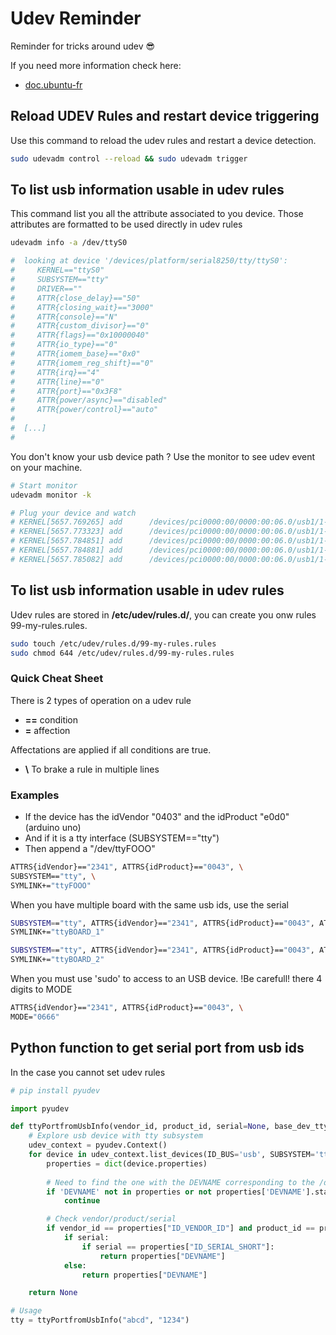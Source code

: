 # Udev Reminder
Reminder for tricks around udev :sunglasses:

If you need more information check here:

- [doc.ubuntu-fr](https://doc.ubuntu-fr.org/udev)

## Reload UDEV Rules and restart device triggering

Use this command to reload the udev rules and restart a device detection.

```bash
sudo udevadm control --reload && sudo udevadm trigger
```

## To list usb information usable in udev rules

This command list you all the attribute associated to you device. Those attributes are formatted to be used directly in udev rules

```bash
udevadm info -a /dev/ttyS0

#  looking at device '/devices/platform/serial8250/tty/ttyS0':
#     KERNEL=="ttyS0"
#     SUBSYSTEM=="tty"
#     DRIVER==""
#     ATTR{close_delay}=="50"
#     ATTR{closing_wait}=="3000"
#     ATTR{console}=="N"
#     ATTR{custom_divisor}=="0"
#     ATTR{flags}=="0x10000040"
#     ATTR{io_type}=="0"
#     ATTR{iomem_base}=="0x0"
#     ATTR{iomem_reg_shift}=="0"
#     ATTR{irq}=="4"
#     ATTR{line}=="0"
#     ATTR{port}=="0x3F8"
#     ATTR{power/async}=="disabled"
#     ATTR{power/control}=="auto"
#
#  [...]
#
```

You don't know your usb device path ? Use the monitor to see udev event on your machine.


```bash
# Start monitor
udevadm monitor -k

# Plug your device and watch
# KERNEL[5657.769265] add      /devices/pci0000:00/0000:00:06.0/usb1/1-2 (usb)
# KERNEL[5657.773323] add      /devices/pci0000:00/0000:00:06.0/usb1/1-2/1-2:1.0 (usb)
# KERNEL[5657.784851] add      /devices/pci0000:00/0000:00:06.0/usb1/1-2/1-2:1.0/0003:413C:301A.0002 (hid)
# KERNEL[5657.784881] add      /devices/pci0000:00/0000:00:06.0/usb1/1-2/1-2:1.0/0003:413C:301A.0002/input/input8 (input)
# KERNEL[5657.785082] add      /devices/pci0000:00/0000:00:06.0/usb1/1-2/1-2:1.0/0003:413C:301A.0002/input/input8/mouse2 (input)
```

## To list usb information usable in udev rules

Udev rules are stored in **/etc/udev/rules.d/**, you can create you onw rules 99-my-rules.rules.

```bash
sudo touch /etc/udev/rules.d/99-my-rules.rules
sudo chmod 644 /etc/udev/rules.d/99-my-rules.rules
```

### Quick Cheat Sheet

There is 2 types of operation on a udev rule

- **==** condition
- **=** affection

Affectations are applied if all conditions are true.

- **\\** To brake a rule in multiple lines

### Examples

- If the device has the idVendor "0403" and the idProduct "e0d0" (arduino uno)
- And if it is a tty interface (SUBSYSTEM=="tty")
- Then append a "/dev/ttyFOOO"

```bash
ATTRS{idVendor}=="2341", ATTRS{idProduct}=="0043", \
SUBSYSTEM=="tty", \
SYMLINK+="ttyFOOO"
```

When you have multiple board with the same usb ids, use the serial

```bash
SUBSYSTEM=="tty", ATTRS{idVendor}=="2341", ATTRS{idProduct}=="0043", ATTRS{serial}=="75833353934351904112", \
SYMLINK+="ttyBOARD_1"

SUBSYSTEM=="tty", ATTRS{idVendor}=="2341", ATTRS{idProduct}=="0043", ATTRS{serial}=="75833350254248468412", \
SYMLINK+="ttyBOARD_2"
```

When you must use 'sudo' to access to an USB device. !Be carefull! there 4 digits to MODE

```bash
ATTRS{idVendor}=="2341", ATTRS{idProduct}=="0043", \
MODE="0666"
```

## Python function to get serial port from usb ids

In the case you cannot set udev rules

```python
# pip install pyudev

import pyudev

def ttyPortfromUsbInfo(vendor_id, product_id, serial=None, base_dev_tty="/dev/ttyACM"):
    # Explore usb device with tty subsystem
    udev_context = pyudev.Context()
    for device in udev_context.list_devices(ID_BUS='usb', SUBSYSTEM='tty'):
        properties = dict(device.properties)
        
        # Need to find the one with the DEVNAME corresponding to the /dev serial port
        if 'DEVNAME' not in properties or not properties['DEVNAME'].startswith(base_dev_tty):
            continue

        # Check vendor/product/serial
        if vendor_id == properties["ID_VENDOR_ID"] and product_id == properties["ID_MODEL_ID"]:
            if serial:
                if serial == properties["ID_SERIAL_SHORT"]:
                    return properties["DEVNAME"]
            else:
                return properties["DEVNAME"]

    return None

# Usage
tty = ttyPortfromUsbInfo("abcd", "1234")
```
